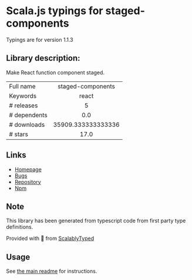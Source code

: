 
# Scala.js typings for staged-components

Typings are for version 1.1.3

## Library description:
Make React function component staged.

|                    |                 |
| ------------------ | :-------------: |
| Full name          | staged-components |
| Keywords           | react |
| # releases         | 5 |
| # dependents       | 0.0 |
| # downloads        | 35909.333333333336 |
| # stars            | 17.0 |

## Links
- [Homepage](https://github.com/awmleer/staged-components#readme)
- [Bugs](https://github.com/awmleer/staged-components/issues)
- [Repository](https://github.com/awmleer/staged-components)
- [Npm](https://www.npmjs.com/package/staged-components)
    


## Note
This library has been generated from typescript code from first party type definitions.

Provided with :purple_heart: from [ScalablyTyped](https://github.com/oyvindberg/ScalablyTyped)

## Usage
See [the main readme](../../readme.md) for instructions.


